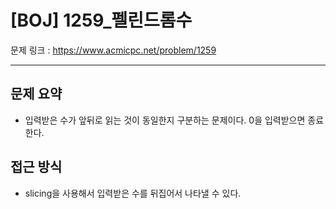 # [BOJ] 1259_펠린드롬수

문제 링크 : https://www.acmicpc.net/problem/1259

------------
## 문제 요약
  - 입력받은 수가 앞뒤로 읽는 것이 동일한지 구분하는 문제이다. 0을 입력받으면 종료한다.

## 접근 방식
  - slicing을 사용해서 입력받은 수를 뒤집어서 나타낼 수 있다.
